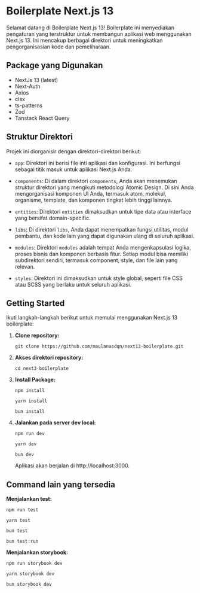 # Boilerplate Next.js 13

Selamat datang di Boilerplate Next.js 13! Boilerplate ini menyediakan pengaturan yang terstruktur untuk membangun aplikasi web menggunakan Next.js 13. Ini mencakup berbagai direktori untuk meningkatkan pengorganisasian kode dan pemeliharaan.

## Package yang Digunakan

- NextJs 13 (latest)
- Next-Auth
- Axios
- clsx
- ts-patterns
- Zod
- Tanstack React Query

## Struktur Direktori

Projek ini diorganisir dengan direktori-direktori berikut:

- `app`: Direktori ini berisi file inti aplikasi dan konfigurasi. Ini berfungsi sebagai titik masuk untuk aplikasi Next.js Anda.

- `components`: Di dalam direktori `components`, Anda akan menemukan struktur direktori yang mengikuti metodologi Atomic Design. Di sini Anda mengorganisasi komponen UI Anda, termasuk atom, molekul, organisme, template, dan komponen tingkat lebih tinggi lainnya.

- `entities`: Direktori `entities` dimaksudkan untuk tipe data atau interface yang bersifat domain-specific.

- `libs`: Di direktori `libs`, Anda dapat menempatkan fungsi utilitas, modul pembantu, dan kode lain yang dapat digunakan ulang di seluruh aplikasi.

- `modules`: Direktori `modules` adalah tempat Anda mengenkapsulasi logika, proses bisnis dan komponen berbasis fitur. Setiap modul bisa memiliki subdirektori sendiri, termasuk component, style, dan file lain yang relevan.

- `styles`: Direktori ini dimaksudkan untuk style global, seperti file CSS atau SCSS yang berlaku untuk seluruh aplikasi.

## Getting Started

Ikuti langkah-langkah berikut untuk memulai menggunakan Next.js 13 boilerplate:

1. **Clone repository:**

   ```
   git clone https://github.com/maulanasdqn/next13-boilerplate.git
   ```

2. **Akses direktori repository:**

   ```
   cd next3-boilerplate
   ```

3. **Install Package:**

   ```
   npm install
   ```
   
   ```
   yarn install
   ```
   
   ```
   bun install
   ```

5. **Jalankan pada server dev local:**

   ```
   npm run dev
   ```
   
   ```
   yarn dev
   ```
   
   ```
   bun dev
   ```

   Aplikasi akan berjalan di http://localhost:3000.

## Command lain yang tersedia

**Menjalankan test:**

  ```  
  npm run test
  ```
  
  ```
  yarn test
  ```
  
  ```
  bun test
  ```
  
  ```
  bun test:run
  ````
**Menjalankan storybook:**

   ```
  npm run storybook dev
  ```
  
  ```
  yarn storybook dev
  ```
  
  ```
  bun storybook dev
  ```
  
